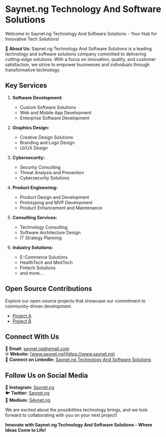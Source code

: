 # Saynet.ng Technology And Software Solutions

Welcome to Saynet.ng Technology And Software Solutions - Your Hub for Innovative Tech Solutions!

🚀 **About Us:**
Saynet.ng Technology And Software Solutions is a leading technology and software solutions company committed to delivering cutting-edge solutions. With a focus on innovation, quality, and customer satisfaction, we strive to empower businesses and individuals through transformative technology.

## Key Services

1. **Software Development:**
   - Custom Software Solutions
   - Web and Mobile App Development
   - Enterprise Software Development

2. **Graphics Design:**
   - Creative Design Solutions
   - Branding and Logo Design
   - UI/UX Design

3. **Cybersecurity:**
   - Security Consulting
   - Threat Analysis and Prevention
   - Cybersecurity Solutions

4. **Product Engineering:**
   - Product Design and Development
   - Prototyping and MVP Development
   - Product Enhancement and Maintenance

5. **Consulting Services:**
   - Technology Consulting
   - Software Architecture Design
   - IT Strategy Planning

6. **Industry Solutions:**
   - E-Commerce Solutions
   - HealthTech and MedTech
   - Fintech Solutions
   - and more...

## Open Source Contributions

Explore our open-source projects that showcase our commitment to community-driven development.

- [Project A](https://madataigeneralenterprises.com)
- [Project B](https://ongoing.project)

## Connect With Us

📧 **Email:** saynet.ng@gmail.com  
🌐 **Website:** [www.saynet.ng](https://www.saynet.ng)  
📱 **Connect on LinkedIn:** [Saynet.ng Technology And Software Solutions](https://www.linkedin.com/company/SaynetNg)

## Follow Us on Social Media

📸 **Instagram:** [Saynet.ng](https://instagram.com/saynet.ng?igshid=OGQ5ZDc2ODK2ZA==)  
🐦 **Twitter:** [Saynet.ng](https://x.com/SaynetNg?s=09)  
📝 **Medium:** [SAynet.ng](https://saynetng.medium.com)

We are excited about the possibilities technology brings, and we look forward to collaborating with you on your next project!

**Innovate with Saynet.ng Technology And Software Solutions - Where Ideas Come to Life!**
